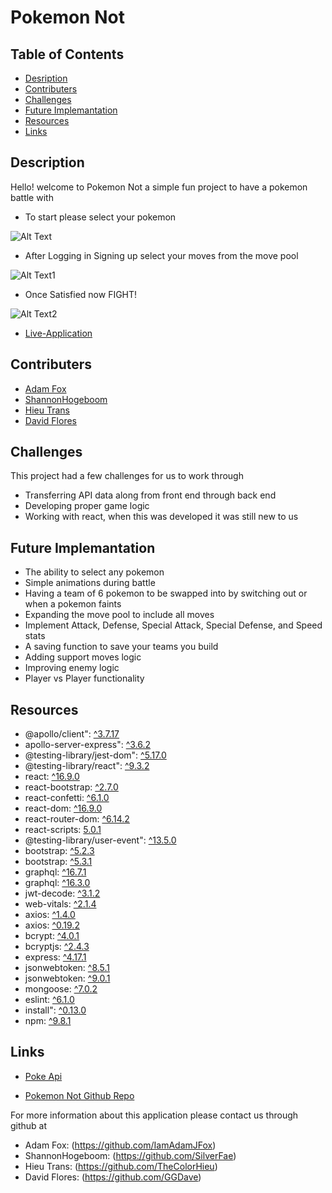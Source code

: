 # Pokemon Not

## Table of Contents

- [Desription](#description)
- [Contributers](#contributers)
- [Challenges](#challenges)
- [Future Implemantation](#future-implemantation)
- [Resources](#Resources)
- [Links](#links)

## Description

Hello! welcome to Pokemon Not a simple fun project to have a pokemon battle with

- To start please select your pokemon

![Alt Text](https://media.giphy.com/media/v1.Y2lkPTc5MGI3NjExY2Y1YWV5NzZsa2Uya2t1YzY2NjRmY20xODRnZmFpM2lvZmVuenhsOSZlcD12MV9pbnRlcm5hbF9naWZfYnlfaWQmY3Q9Zw/SsP4yrYfIu19kYQvkV/giphy.gif)

- After Logging in Signing up select your moves from the move pool

![Alt Text1](https://media.giphy.com/media/v1.Y2lkPTc5MGI3NjExeTFocGp1ZHlzbTM1NmlxcWd2aHI0a2JlamkxbGttYWpvN2RmMjV1cyZlcD12MV9pbnRlcm5hbF9naWZfYnlfaWQmY3Q9Zw/dhf0RQ2xoOwbjw6BrA/giphy-downsized-large.gif)

- Once Satisfied now FIGHT!

![Alt Text2](https://media.giphy.com/media/v1.Y2lkPTc5MGI3NjExdzVpa3MwdXUwd2tuZmswbWxsY21teDI1eHh4bXlhZW8yeHQ4a3B0dCZlcD12MV9pbnRlcm5hbF9naWZfYnlfaWQmY3Q9Zw/aQy0bLKrmXoNUJEScu/giphy-downsized-large.gif)


- [Live-Application](https://pokemon-not-bda447895737.herokuapp.com/)

## Contributers

- [Adam Fox](https://github.com/IamAdamJFox)
- [ShannonHogeboom](https://github.com/SilverFae)
- [Hieu Trans](https://github.com/TheColorHieu)
- [David Flores](https://github.com/GGDave)

## Challenges

This project had a few challenges for us to work through

- Transferring API data along from front end through back end
- Developing proper game logic
- Working with react, when this was developed it was still new to us


## Future Implemantation

- The ability to select any pokemon
- Simple animations during battle 
- Having a team of 6 pokemon to be swapped into by switching out or when a pokemon faints
- Expanding the move pool to include all moves
- Implement Attack, Defense, Special Attack, Special Defense, and Speed stats
- A saving function to save your teams you build
- Adding support moves logic
- Improving enemy logic
- Player vs Player functionality 

## Resources
 
- @apollo/client": [^3.7.17](https://www.apollographql.com/docs/react/)
- apollo-server-express": [^3.6.2](https://www.apollographql.com/docs/apollo-server/)
- @testing-library/jest-dom": [^5.17.0](https://testing-library.com/docs/ecosystem-jest-dom/)
- @testing-library/react": [^9.3.2](https://testing-library.com/docs/react-testing-library/intro/)
- react: [^16.9.0](https://react.dev/)
- react-bootstrap: [^2.7.0](https://react-bootstrap.netlify.app/)
- react-confetti: [^6.1.0](https://www.npmjs.com/package/react-confetti)
- react-dom: [^16.9.0](https://legacy.reactjs.org/docs/react-dom.html)
- react-router-dom: [^6.14.2](https://www.npmjs.com/package/react-router-dom)
- react-scripts: [5.0.1](https://www.npmjs.com/package/react-scripts)
- @testing-library/user-event": [^13.5.0](https://testing-library.com/docs/ecosystem-user-event/)
- bootstrap: [^5.2.3](https://getbootstrap.com/docs/5.3/getting-started/introduction/)
- bootstrap: [^5.3.1](https://getbootstrap.com/docs/5.3/getting-started/introduction/)
- graphql: [^16.7.1](https://graphql.org/learn/)
- graphql: [^16.3.0](https://graphql.org/learn/)
- jwt-decode: [^3.1.2](https://www.npmjs.com/package/jwt-decode)
- web-vitals: [^2.1.4](https://web.dev/vitals/)
- axios: [^1.4.0](https://axios-http.com/docs/intro)
- axios: [^0.19.2](https://axios-http.com/docs/intro)
- bcrypt: [^4.0.1](https://pypi.org/project/bcrypt/)
- bcryptjs: [^2.4.3](https://www.npmjs.com/package/bcryptjs)
- express: [^4.17.1](https://www.npmjs.com/package/express/v/4.17.1)
- jsonwebtoken: [^8.5.1](https://www.npmjs.com/package/jsonwebtoken/v/8.5.1)
- jsonwebtoken: [^9.0.1](https://www.npmjs.com/package/jsonwebtoken)
- mongoose: [^7.0.2](https://mongoosejs.com/docs/)
- eslint: [^6.1.0](https://eslint.org/docs/latest/)
- install": [^0.13.0](https://www.npmjs.com/package/install?activeTab=versions)
- npm: [^9.8.1](https://docs.npmjs.com/)

## Links

- [Poke Api](https://pokeapi.co/)

- [Pokemon Not Github Repo](https://github.com/IamAdamJFox/Pokemon-not)

For more information about this application please contact us through github at

- Adam Fox: (https://github.com/IamAdamJFox)
- ShannonHogeboom: (https://github.com/SilverFae)
- Hieu Trans: (https://github.com/TheColorHieu)
- David Flores: (https://github.com/GGDave)

